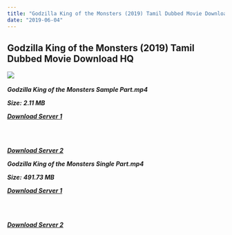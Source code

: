 ```yaml
---
title: "Godzilla King of the Monsters (2019) Tamil Dubbed Movie Download HQ"
date: "2019-06-04"
---
```


## Godzilla King of the Monsters (2019) Tamil Dubbed Movie Download HQ

![](https://images.moviebuff.com/b055790c-7784-4945-b377-67e3e7c70e2c?w=1000) 

_**Godzilla King of the Monsters Sample Part.mp4**_

_**Size:**_ **_2.11 MB_**  

_**[Download Server 1](http://b7.wetransfer.vip/files/Tamil{c159298fb141cbadc7232f68964181f47c3dba5abf1fc31c2462b14f0846cd70}20Dubbed{c159298fb141cbadc7232f68964181f47c3dba5abf1fc31c2462b14f0846cd70}20Movies/Tamil{c159298fb141cbadc7232f68964181f47c3dba5abf1fc31c2462b14f0846cd70}202019{c159298fb141cbadc7232f68964181f47c3dba5abf1fc31c2462b14f0846cd70}20Dubbed{c159298fb141cbadc7232f68964181f47c3dba5abf1fc31c2462b14f0846cd70}20Movies/Godzilla{c159298fb141cbadc7232f68964181f47c3dba5abf1fc31c2462b14f0846cd70}20King{c159298fb141cbadc7232f68964181f47c3dba5abf1fc31c2462b14f0846cd70}20of{c159298fb141cbadc7232f68964181f47c3dba5abf1fc31c2462b14f0846cd70}20the{c159298fb141cbadc7232f68964181f47c3dba5abf1fc31c2462b14f0846cd70}20Monsters{c159298fb141cbadc7232f68964181f47c3dba5abf1fc31c2462b14f0846cd70}20(2019)/Godzilla{c159298fb141cbadc7232f68964181f47c3dba5abf1fc31c2462b14f0846cd70}20King{c159298fb141cbadc7232f68964181f47c3dba5abf1fc31c2462b14f0846cd70}20of{c159298fb141cbadc7232f68964181f47c3dba5abf1fc31c2462b14f0846cd70}20the{c159298fb141cbadc7232f68964181f47c3dba5abf1fc31c2462b14f0846cd70}20Monsters{c159298fb141cbadc7232f68964181f47c3dba5abf1fc31c2462b14f0846cd70}20(2019){c159298fb141cbadc7232f68964181f47c3dba5abf1fc31c2462b14f0846cd70}20BDRip/Godzilla{c159298fb141cbadc7232f68964181f47c3dba5abf1fc31c2462b14f0846cd70}20King{c159298fb141cbadc7232f68964181f47c3dba5abf1fc31c2462b14f0846cd70}20of{c159298fb141cbadc7232f68964181f47c3dba5abf1fc31c2462b14f0846cd70}20the{c159298fb141cbadc7232f68964181f47c3dba5abf1fc31c2462b14f0846cd70}20Monsters{c159298fb141cbadc7232f68964181f47c3dba5abf1fc31c2462b14f0846cd70}20(2019){c159298fb141cbadc7232f68964181f47c3dba5abf1fc31c2462b14f0846cd70}20Sample{c159298fb141cbadc7232f68964181f47c3dba5abf1fc31c2462b14f0846cd70}20(640x360).mp4)**_  
_**[  
](http://b7.wetransfer.vip/files/Tamil{c159298fb141cbadc7232f68964181f47c3dba5abf1fc31c2462b14f0846cd70}20Dubbed{c159298fb141cbadc7232f68964181f47c3dba5abf1fc31c2462b14f0846cd70}20Movies/Tamil{c159298fb141cbadc7232f68964181f47c3dba5abf1fc31c2462b14f0846cd70}202019{c159298fb141cbadc7232f68964181f47c3dba5abf1fc31c2462b14f0846cd70}20Dubbed{c159298fb141cbadc7232f68964181f47c3dba5abf1fc31c2462b14f0846cd70}20Movies/Godzilla{c159298fb141cbadc7232f68964181f47c3dba5abf1fc31c2462b14f0846cd70}20King{c159298fb141cbadc7232f68964181f47c3dba5abf1fc31c2462b14f0846cd70}20of{c159298fb141cbadc7232f68964181f47c3dba5abf1fc31c2462b14f0846cd70}20the{c159298fb141cbadc7232f68964181f47c3dba5abf1fc31c2462b14f0846cd70}20Monsters{c159298fb141cbadc7232f68964181f47c3dba5abf1fc31c2462b14f0846cd70}20(2019)/Godzilla{c159298fb141cbadc7232f68964181f47c3dba5abf1fc31c2462b14f0846cd70}20King{c159298fb141cbadc7232f68964181f47c3dba5abf1fc31c2462b14f0846cd70}20of{c159298fb141cbadc7232f68964181f47c3dba5abf1fc31c2462b14f0846cd70}20the{c159298fb141cbadc7232f68964181f47c3dba5abf1fc31c2462b14f0846cd70}20Monsters{c159298fb141cbadc7232f68964181f47c3dba5abf1fc31c2462b14f0846cd70}20(2019){c159298fb141cbadc7232f68964181f47c3dba5abf1fc31c2462b14f0846cd70}20BDRip/Godzilla{c159298fb141cbadc7232f68964181f47c3dba5abf1fc31c2462b14f0846cd70}20King{c159298fb141cbadc7232f68964181f47c3dba5abf1fc31c2462b14f0846cd70}20of{c159298fb141cbadc7232f68964181f47c3dba5abf1fc31c2462b14f0846cd70}20the{c159298fb141cbadc7232f68964181f47c3dba5abf1fc31c2462b14f0846cd70}20Monsters{c159298fb141cbadc7232f68964181f47c3dba5abf1fc31c2462b14f0846cd70}20(2019){c159298fb141cbadc7232f68964181f47c3dba5abf1fc31c2462b14f0846cd70}20Sample{c159298fb141cbadc7232f68964181f47c3dba5abf1fc31c2462b14f0846cd70}20(640x360).mp4)**_

[  
](http://b7.wetransfer.vip/files/Tamil{c159298fb141cbadc7232f68964181f47c3dba5abf1fc31c2462b14f0846cd70}20Dubbed{c159298fb141cbadc7232f68964181f47c3dba5abf1fc31c2462b14f0846cd70}20Movies/Tamil{c159298fb141cbadc7232f68964181f47c3dba5abf1fc31c2462b14f0846cd70}202019{c159298fb141cbadc7232f68964181f47c3dba5abf1fc31c2462b14f0846cd70}20Dubbed{c159298fb141cbadc7232f68964181f47c3dba5abf1fc31c2462b14f0846cd70}20Movies/Godzilla{c159298fb141cbadc7232f68964181f47c3dba5abf1fc31c2462b14f0846cd70}20King{c159298fb141cbadc7232f68964181f47c3dba5abf1fc31c2462b14f0846cd70}20of{c159298fb141cbadc7232f68964181f47c3dba5abf1fc31c2462b14f0846cd70}20the{c159298fb141cbadc7232f68964181f47c3dba5abf1fc31c2462b14f0846cd70}20Monsters{c159298fb141cbadc7232f68964181f47c3dba5abf1fc31c2462b14f0846cd70}20(2019)/Godzilla{c159298fb141cbadc7232f68964181f47c3dba5abf1fc31c2462b14f0846cd70}20King{c159298fb141cbadc7232f68964181f47c3dba5abf1fc31c2462b14f0846cd70}20of{c159298fb141cbadc7232f68964181f47c3dba5abf1fc31c2462b14f0846cd70}20the{c159298fb141cbadc7232f68964181f47c3dba5abf1fc31c2462b14f0846cd70}20Monsters{c159298fb141cbadc7232f68964181f47c3dba5abf1fc31c2462b14f0846cd70}20(2019){c159298fb141cbadc7232f68964181f47c3dba5abf1fc31c2462b14f0846cd70}20BDRip/Godzilla{c159298fb141cbadc7232f68964181f47c3dba5abf1fc31c2462b14f0846cd70}20King{c159298fb141cbadc7232f68964181f47c3dba5abf1fc31c2462b14f0846cd70}20of{c159298fb141cbadc7232f68964181f47c3dba5abf1fc31c2462b14f0846cd70}20the{c159298fb141cbadc7232f68964181f47c3dba5abf1fc31c2462b14f0846cd70}20Monsters{c159298fb141cbadc7232f68964181f47c3dba5abf1fc31c2462b14f0846cd70}20(2019){c159298fb141cbadc7232f68964181f47c3dba5abf1fc31c2462b14f0846cd70}20Sample{c159298fb141cbadc7232f68964181f47c3dba5abf1fc31c2462b14f0846cd70}20(640x360).mp4)

_**[Download Server 2](http://b7.wetransfer.vip/files/Tamil{c159298fb141cbadc7232f68964181f47c3dba5abf1fc31c2462b14f0846cd70}20Dubbed{c159298fb141cbadc7232f68964181f47c3dba5abf1fc31c2462b14f0846cd70}20Movies/Tamil{c159298fb141cbadc7232f68964181f47c3dba5abf1fc31c2462b14f0846cd70}202019{c159298fb141cbadc7232f68964181f47c3dba5abf1fc31c2462b14f0846cd70}20Dubbed{c159298fb141cbadc7232f68964181f47c3dba5abf1fc31c2462b14f0846cd70}20Movies/Godzilla{c159298fb141cbadc7232f68964181f47c3dba5abf1fc31c2462b14f0846cd70}20King{c159298fb141cbadc7232f68964181f47c3dba5abf1fc31c2462b14f0846cd70}20of{c159298fb141cbadc7232f68964181f47c3dba5abf1fc31c2462b14f0846cd70}20the{c159298fb141cbadc7232f68964181f47c3dba5abf1fc31c2462b14f0846cd70}20Monsters{c159298fb141cbadc7232f68964181f47c3dba5abf1fc31c2462b14f0846cd70}20(2019)/Godzilla{c159298fb141cbadc7232f68964181f47c3dba5abf1fc31c2462b14f0846cd70}20King{c159298fb141cbadc7232f68964181f47c3dba5abf1fc31c2462b14f0846cd70}20of{c159298fb141cbadc7232f68964181f47c3dba5abf1fc31c2462b14f0846cd70}20the{c159298fb141cbadc7232f68964181f47c3dba5abf1fc31c2462b14f0846cd70}20Monsters{c159298fb141cbadc7232f68964181f47c3dba5abf1fc31c2462b14f0846cd70}20(2019){c159298fb141cbadc7232f68964181f47c3dba5abf1fc31c2462b14f0846cd70}20BDRip/Godzilla{c159298fb141cbadc7232f68964181f47c3dba5abf1fc31c2462b14f0846cd70}20King{c159298fb141cbadc7232f68964181f47c3dba5abf1fc31c2462b14f0846cd70}20of{c159298fb141cbadc7232f68964181f47c3dba5abf1fc31c2462b14f0846cd70}20the{c159298fb141cbadc7232f68964181f47c3dba5abf1fc31c2462b14f0846cd70}20Monsters{c159298fb141cbadc7232f68964181f47c3dba5abf1fc31c2462b14f0846cd70}20(2019){c159298fb141cbadc7232f68964181f47c3dba5abf1fc31c2462b14f0846cd70}20Sample{c159298fb141cbadc7232f68964181f47c3dba5abf1fc31c2462b14f0846cd70}20(640x360).mp4)**_

_**Godzilla King of the Monsters Single Part.mp4**_

_**Size:**_ **_491.73 MB_**  

_**[Download Server 1](http://c4.wetransfer.vip//files/Godzilla{c159298fb141cbadc7232f68964181f47c3dba5abf1fc31c2462b14f0846cd70}20King{c159298fb141cbadc7232f68964181f47c3dba5abf1fc31c2462b14f0846cd70}20of{c159298fb141cbadc7232f68964181f47c3dba5abf1fc31c2462b14f0846cd70}20the{c159298fb141cbadc7232f68964181f47c3dba5abf1fc31c2462b14f0846cd70}20Monsters{c159298fb141cbadc7232f68964181f47c3dba5abf1fc31c2462b14f0846cd70}20(2019).mp4)**_  
_**[  
](http://c4.wetransfer.vip//files/Godzilla{c159298fb141cbadc7232f68964181f47c3dba5abf1fc31c2462b14f0846cd70}20King{c159298fb141cbadc7232f68964181f47c3dba5abf1fc31c2462b14f0846cd70}20of{c159298fb141cbadc7232f68964181f47c3dba5abf1fc31c2462b14f0846cd70}20the{c159298fb141cbadc7232f68964181f47c3dba5abf1fc31c2462b14f0846cd70}20Monsters{c159298fb141cbadc7232f68964181f47c3dba5abf1fc31c2462b14f0846cd70}20(2019).mp4)**_

[  
](http://c4.wetransfer.vip//files/Godzilla{c159298fb141cbadc7232f68964181f47c3dba5abf1fc31c2462b14f0846cd70}20King{c159298fb141cbadc7232f68964181f47c3dba5abf1fc31c2462b14f0846cd70}20of{c159298fb141cbadc7232f68964181f47c3dba5abf1fc31c2462b14f0846cd70}20the{c159298fb141cbadc7232f68964181f47c3dba5abf1fc31c2462b14f0846cd70}20Monsters{c159298fb141cbadc7232f68964181f47c3dba5abf1fc31c2462b14f0846cd70}20(2019).mp4)

_**[Download Server 2](http://c4.wetransfer.vip//files/Godzilla{c159298fb141cbadc7232f68964181f47c3dba5abf1fc31c2462b14f0846cd70}20King{c159298fb141cbadc7232f68964181f47c3dba5abf1fc31c2462b14f0846cd70}20of{c159298fb141cbadc7232f68964181f47c3dba5abf1fc31c2462b14f0846cd70}20the{c159298fb141cbadc7232f68964181f47c3dba5abf1fc31c2462b14f0846cd70}20Monsters{c159298fb141cbadc7232f68964181f47c3dba5abf1fc31c2462b14f0846cd70}20(2019).mp4)**_ [](http://c3.wetransfer.vip//files/Godzilla{c159298fb141cbadc7232f68964181f47c3dba5abf1fc31c2462b14f0846cd70}20King{c159298fb141cbadc7232f68964181f47c3dba5abf1fc31c2462b14f0846cd70}20of{c159298fb141cbadc7232f68964181f47c3dba5abf1fc31c2462b14f0846cd70}20the{c159298fb141cbadc7232f68964181f47c3dba5abf1fc31c2462b14f0846cd70}20Monsters{c159298fb141cbadc7232f68964181f47c3dba5abf1fc31c2462b14f0846cd70}20Single{c159298fb141cbadc7232f68964181f47c3dba5abf1fc31c2462b14f0846cd70}20Part{c159298fb141cbadc7232f68964181f47c3dba5abf1fc31c2462b14f0846cd70}20(640x360).mp4)
